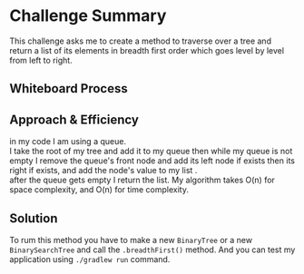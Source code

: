 # Challenge Summary
<!-- Description of the challenge -->
This challenge asks me to create a method to traverse over a tree and return a list of its elements in breadth first order which goes level by level from left to right.
## Whiteboard Process
<!-- Embedded whiteboard image -->

## Approach & Efficiency
<!-- What approach did you take? Why? What is the Big O space/time for this approach? -->
in my code I am using a queue.  
I take the root of my tree and add it to my queue then while my queue is not empty I remove the queue's front node and add its left node if exists then its right if exists, and add the node's value to my list .   
after the queue gets empty I return the list. 
My algorithm takes O(n) for space complexity, and O(n) for time complexity.   

## Solution
<!-- Show how to run your code, and examples of it in action -->
To rum this method you have to make a new `BinaryTree` or a new `BinarySearchTree` and call the `.breadthFirst()` method.
And you can test my application using `./gradlew run` command. 